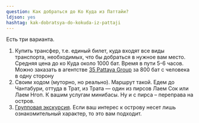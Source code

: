 ```yaml
---
question: Как добраться до Ко Куда из Паттайи?
ldjson: yes
hashtag: kak-dobratsya-do-kokuda-iz-pattaji
---
```


Есть три варианта.

1. Купить трансфер, т.е. единый билет, куда входят все виды транспорта, необходимых, что бы добраться в нужное вам место. Средняя цена до ко Куда около 1000 бат. Время в пути 5-6 часов. Можно заказать в агентстве [35 Pattaya Group](https://room-number.ru/thailand/35-pattaya-group/) за 800 бат с человека в одну сторону
2. Своим ходом (муторно, но реально). Маршрут такой. Едем до Чантабури, оттуда в Трат, из Трата — один из пирсов Лаем Сок или Лаем Нгоп. К вашим услугам минибасы. Ну и с пирса – переправа на остров.
3. [Групповая экскурсия](https://online-pattaya.ru/ekskursii-v-pattaye/price-list). Если ваш интерес к острову несет лишь ознакомительный характер, то это вам подходит.
